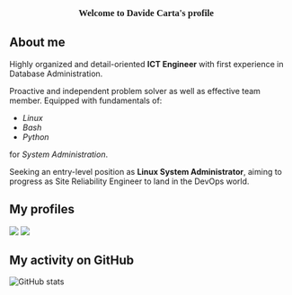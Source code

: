 <h3 style="font-family:verdana;" align="center"> Welcome to Davide Carta's profile 👋</h3> 

## About me
Highly organized and detail-oriented **ICT Engineer** with first experience in Database Administration.

Proactive and independent problem solver as well as effective team member. Equipped with fundamentals of: 

- _Linux_ 
- _Bash_ 
- _Python_
 
for _System Administration_. 



Seeking an entry-level position as **Linux System Administrator**, aiming to progress as Site Reliability Engineer to land in the DevOps world.

## My profiles

[![](https://img.shields.io/badge/LinkedIn-0077B5?style=for-the-badge&logo=linkedin&logoColor=white)](https://www.linkedin.com/in/davide-carta-it/) 
[![](https://img.shields.io/badge/Stack_Overflow-FE7A16?style=for-the-badge&logo=stack-overflow&logoColor=white)](https://stackoverflow.com/users/10608278/davide-carta?tab=profile)



## My activity on GitHub
![GitHub stats](https://github-readme-stats.vercel.app/api?username=signorcarta&show_icons=true&theme=dark)
